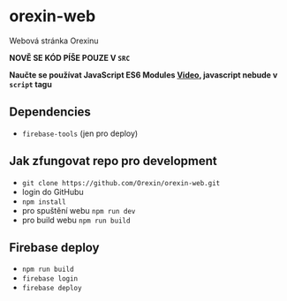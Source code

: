 # orexin-web

Webová stránka Orexinu

**NOVĚ SE KÓD PÍŠE POUZE V `SRC`**

**Naučte se používat JavaScript ES6 Modules [Video](https://www.youtube.com/watch?v=cRHQNNcYf6s), javascript nebude v `script` tagu**

## Dependencies
- `firebase-tools` (jen pro deploy)

## Jak zfungovat repo pro development
- `git clone https://github.com/Orexin/orexin-web.git`
- login do GitHubu
- `npm install`
- pro spuštění webu `npm run dev`
- pro build webu `npm run build`

## Firebase deploy
- `npm run build`
- `firebase login`
- `firebase deploy`